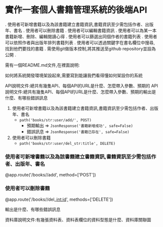 # 實作一套個人書籍管理系統的後端API


. 使用者可新增書籍以及為該書籍建立書籍資訊,書籍資訊至少需包括作者、出版年、書名
. 使用者可以刪除書籍
. 使用者可以編輯書籍資訊
. 使用者可以為某一本書籍新增、刪除、編輯閱讀心得
. 使用者可以篩選出同個作者的書籍列表
. 使用者可以依照作者與出版年排列書籍列表
. 使用者可以透過關鍵字在書名欄位中搜尋,找到他們要找的書籍
. 需使用git做版本控制,將其推送至github repository並設為公開
. 


需有一個README.md文件,在裡面說明:
  
  如何將系統開發環境架設起來,需要寫到能讓我們看得懂如何架設你的系統
  
  API說明文件:總共有幾隻API、每個API的URL是什麼、怎麼帶入參數、預期的
  API說明文件:總共有幾隻API、每個API的URL是什麼、怎麼帶入參數、預期的輸出是什麼、有哪些錯誤訊息

1. 使用者可新增書籍以及為該書籍建立書籍資訊,書籍資訊至少需包括作者、出版年、書名 
    - `path('books/str:user/add/', POST)`
        - 預期輸出 ⇒ `JsonResponse('書籍新增成功', safe=False)`
        - 錯誤訊息 ⇒ `JsonResponse('書籍已存在', safe=False)`
2. 使用者可以刪除書籍
    - `path('books/str:user/del_str:title', DELETE)`
  
  ### 使用者可新增書籍以及為該書籍建立書籍資訊,書籍資訊至少需包括作者、出版年、書名
  @app.route('/books/<user>/add', method=['POST'])
  
  ### 使用者可以刪除書籍
  @app.route('/books/<user>/del_<int:id>', methods=['DELETE'])
  
  輸出是什麼、有哪些錯誤訊息
  
  資料庫說明文件:有幾張資料表、資料表欄位的資料型態是什麼、資料庫關聯圖
  
